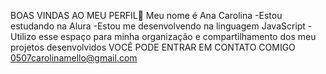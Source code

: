 BOAS VINDAS AO MEU PERFIL👋
Meu nome é Ana Carolina
-Estou estudando na Alura
-Estou me desenvolvendo na linguagem JavaScript
-Utilizo esse espaço para minha organização e compartilhamento dos meu projetos desenvolvidos
VOCÊ PODE ENTRAR EM CONTATO COMIGO
0507carolinamello@gmail.com 
